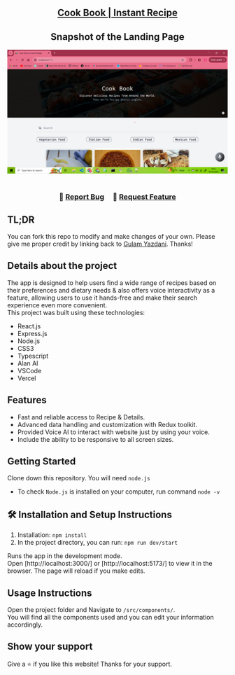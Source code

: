<h2 align="center">
  <a href="https://cook-book-instant-recipe.vercel.app/" target="_blank">Cook Book | Instant Recipe</a>
</h2>
<h2 align="center">
  Snapshot of the Landing Page<br/>
</h2>
<div align="center">
  <img alt="Demo" src="./public/Cook Book.png" />
</div>
<br/>
<h3 align="center">
    🔹
    <a href="https://github.com/iamyazdani/Recipe-Search-Engine/issues">Report Bug</a> &nbsp; &nbsp;
    🔹
    <a href="https://github.com/iamyazdani/Recipe-Search-Engine/issues">Request Feature</a>
</h3>

## TL;DR

You can fork this repo to modify and make changes of your own. Please give me proper credit by linking back to [Gulam Yazdani](https://github.com/iamyazdani/Recipe-Search-Engine/). Thanks!

## Details about the project

The app is designed to help users find a wide range of recipes based on their preferences and dietary needs & also offers voice interactivity as a feature, allowing users to use it hands-free and make their search experience even more convenient. <br />
This project was built using these technologies:

- React.js
- Express.js
- Node.js
- CSS3
- Typescript
- Alan AI
- VSCode
- Vercel

## Features

- Fast and reliable access to Recipe & Details.
- Advanced data handling and customization with Redux toolkit.
- Provided Voice AI to interact with website just by using your voice.
- Include the ability to be responsive to all screen sizes.

## Getting Started

Clone down this repository. You will need `node.js`
- To check `Node.js` is installed on your computer, run command `node -v`

## 🛠 Installation and Setup Instructions

1. Installation: `npm install`
2. In the project directory, you can run: `npm run dev/start`

Runs the app in the development mode.\
Open [http://localhost:3000/] or [http://localhost:5173/] to view it in the browser.
The page will reload if you make edits.

## Usage Instructions

Open the project folder and Navigate to `/src/components/`. <br/>
You will find all the components used and you can edit your information accordingly.

## Show your support

Give a ⭐ if you like this website! Thanks for your support.
